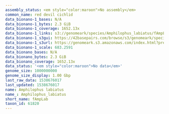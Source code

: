 ```yaml
---
assembly_status: <em style="color:maroon">No assembly</em>
common_name: red devil cichlid
data_bionano-1_bases: N/A
data_bionano-1_bytes: 2.3 GiB
data_bionano-1_coverage: 1652.13x
data_bionano-1_links: s3://genomeark/species/Amphilophus_labiatus/fAmpLab1/genomic_data/bionano/<br>
data_bionano-1_s3gui: https://42basepairs.com/browse/s3/genomeark/species/Amphilophus_labiatus/fAmpLab1/genomic_data/bionano/
data_bionano-1_s3url: https://genomeark.s3.amazonaws.com/index.html?prefix=species/Amphilophus_labiatus/fAmpLab1/genomic_data/bionano/
data_bionano-1_scale: 683.2591
data_bionano_bases: N/A
data_bionano_bytes: 2.3 GiB
data_bionano_coverage: 1652.13x
data_status: '<em style="color:maroon">No data</em>'
genome_size: 1000000000
genome_size_display: 1.00 Gbp
last_raw_data: 1538676017
last_updated: 1538676017
name: Amphilophus labiatus
name_: Amphilophus_labiatus
short_name: fAmpLab
taxon_id: 61820
---
```

